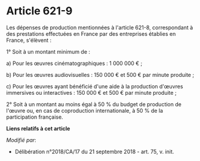 # Article 621-9

Les dépenses de production mentionnées à l'article 621-8, correspondant à des prestations effectuées en France par des
entreprises établies en France, s'élèvent :

1° Soit à un montant minimum de :

a) Pour les œuvres cinématographiques : 1 000 000 € ;

b) Pour les œuvres audiovisuelles : 150 000 € et 500 € par minute produite ;

c) Pour les œuvres ayant bénéficié d'une aide à la production d'œuvres immersives ou interactives : 150 000 € et 500 € par
minute produite ;

2° Soit à un montant au moins égal à 50 % du budget de production de l'œuvre ou, en cas de coproduction internationale, à 50
% de la participation française.

**Liens relatifs à cet article**

_Modifié par_:

  - Délibération n°2018/CA/17 du 21 septembre 2018 - art. 75, v. init.
